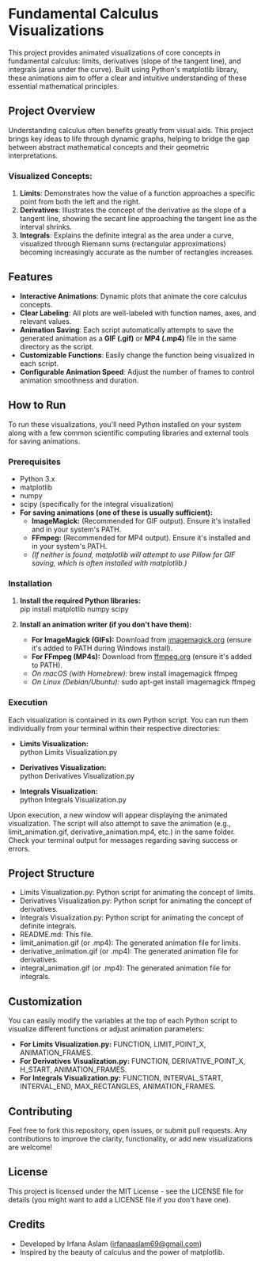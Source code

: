 # Fundamental Calculus Visualizations

This project provides animated visualizations of core concepts in fundamental calculus: limits, derivatives (slope of the tangent line), and integrals (area under the curve). Built using Python's matplotlib library, these animations aim to offer a clear and intuitive understanding of these essential mathematical principles.

## Project Overview

Understanding calculus often benefits greatly from visual aids. This project brings key ideas to life through dynamic graphs, helping to bridge the gap between abstract mathematical concepts and their geometric interpretations.

### Visualized Concepts:

1. **Limits**: Demonstrates how the value of a function approaches a specific point from both the left and the right.  
2. **Derivatives**: Illustrates the concept of the derivative as the slope of a tangent line, showing the secant line approaching the tangent line as the interval shrinks.  
3. **Integrals**: Explains the definite integral as the area under a curve, visualized through Riemann sums (rectangular approximations) becoming increasingly accurate as the number of rectangles increases.

## Features

* **Interactive Animations**: Dynamic plots that animate the core calculus concepts.  
* **Clear Labeling**: All plots are well-labeled with function names, axes, and relevant values.  
* **Animation Saving**: Each script automatically attempts to save the generated animation as a **GIF (.gif)** or **MP4 (.mp4)** file in the same directory as the script.  
* **Customizable Functions**: Easily change the function being visualized in each script.  
* **Configurable Animation Speed**: Adjust the number of frames to control animation smoothness and duration.

## How to Run

To run these visualizations, you'll need Python installed on your system along with a few common scientific computing libraries and external tools for saving animations.

### Prerequisites

* Python 3.x  
* matplotlib  
* numpy  
* scipy (specifically for the integral visualization)  
* **For saving animations (one of these is usually sufficient):**  
  * **ImageMagick:** (Recommended for GIF output). Ensure it's installed and in your system's PATH.  
  * **FFmpeg:** (Recommended for MP4 output). Ensure it's installed and in your system's PATH.  
  * *(If neither is found, matplotlib will attempt to use Pillow for GIF saving, which is often installed with matplotlib.)*

### Installation

1. **Install the required Python libraries:**  
   pip install matplotlib numpy scipy

2. **Install an animation writer (if you don't have them):**  
   * **For ImageMagick (GIFs):** Download from [imagemagick.org](https://imagemagick.org/) (ensure it's added to PATH during Windows install).  
   * **For FFmpeg (MP4s):** Download from [ffmpeg.org](https://ffmpeg.org/) (ensure it's added to PATH).  
   * *On macOS (with Homebrew):* brew install imagemagick ffmpeg  
   * *On Linux (Debian/Ubuntu):* sudo apt-get install imagemagick ffmpeg

### Execution

Each visualization is contained in its own Python script. You can run them individually from your terminal within their respective directories:

* **Limits Visualization:**  
  python Limits Visualization.py

* **Derivatives Visualization:**  
  python Derivatives Visualization.py

* **Integrals Visualization:**  
  python Integrals Visualization.py

Upon execution, a new window will appear displaying the animated visualization. The script will also attempt to save the animation (e.g., limit\_animation.gif, derivative\_animation.mp4, etc.) in the same folder. Check your terminal output for messages regarding saving success or errors.

## Project Structure

* Limits Visualization.py: Python script for animating the concept of limits.  
* Derivatives Visualization.py: Python script for animating the concept of derivatives.  
* Integrals Visualization.py: Python script for animating the concept of definite integrals.  
* README.md: This file.  
* limit\_animation.gif (or .mp4): The generated animation file for limits.  
* derivative\_animation.gif (or .mp4): The generated animation file for derivatives.  
* integral\_animation.gif (or .mp4): The generated animation file for integrals.

## Customization

You can easily modify the variables at the top of each Python script to visualize different functions or adjust animation parameters:

* **For Limits Visualization.py:** FUNCTION, LIMIT\_POINT\_X, ANIMATION\_FRAMES.  
* **For Derivatives Visualization.py:** FUNCTION, DERIVATIVE\_POINT\_X, H\_START, ANIMATION\_FRAMES.  
* **For Integrals Visualization.py:** FUNCTION, INTERVAL\_START, INTERVAL\_END, MAX\_RECTANGLES, ANIMATION\_FRAMES.

## Contributing

Feel free to fork this repository, open issues, or submit pull requests. Any contributions to improve the clarity, functionality, or add new visualizations are welcome\!

## License

This project is licensed under the MIT License \- see the LICENSE file for details (you might want to add a LICENSE file if you don't have one).

## Credits

* Developed by Irfana Aslam ([irfanaaslam69@gmail.com](mailto:irfanaaslam69@gmail.com))  
* Inspired by the beauty of calculus and the power of matplotlib.